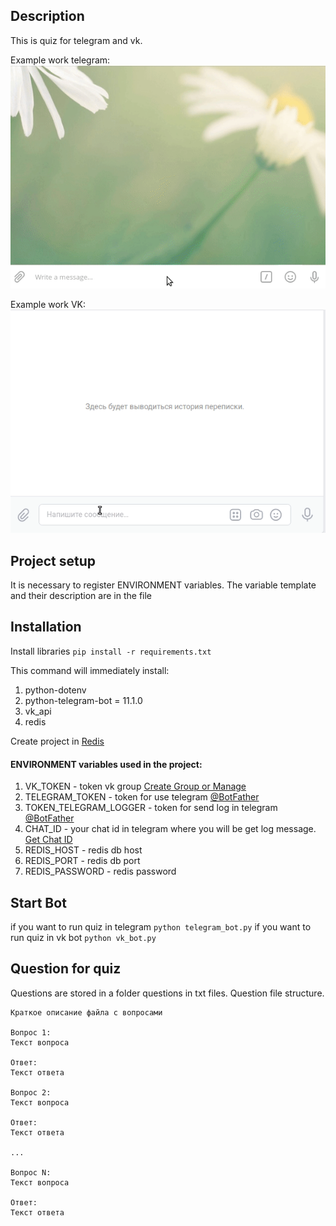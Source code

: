 ## Description

This is quiz for telegram and vk.

Example work telegram:
![](gif_work/examination_tg.gif)


Example work VK:
![](gif_work/examination_vk.gif)
## Project setup

It is necessary to register ENVIRONMENT variables.
The variable template and their description are in the file

## Installation

Install libraries ```pip install -r requirements.txt```

This command will immediately install:
1. python-dotenv 
2. python-telegram-bot = 11.1.0
3. vk_api
4. redis

Create project in [Redis](https://redis.com/)

#### ENVIRONMENT variables used in the project:
1. VK_TOKEN - token vk group [Create Group or Manage](https://vk.com/groups?tab=admin)
2. TELEGRAM_TOKEN - token for use telegram [@BotFather](https://t.me/BotFather)
3. TOKEN_TELEGRAM_LOGGER - token for send log in telegram [@BotFather](https://t.me/BotFather)
4. CHAT_ID - your chat id in telegram where you will be get log message. [Get Chat ID](https://t.me/userinfobot)
5. REDIS_HOST - redis db host
6. REDIS_PORT - redis db port 
7. REDIS_PASSWORD - redis password

## Start Bot

if you want to run quiz in telegram ```python telegram_bot.py```
if you want to run quiz in vk bot ```python vk_bot.py```

## Question for quiz
Questions are stored in a folder questions in txt files. 
Question file structure.
```
Краткое описание файла с вопросами

Вопрос 1:
Текст вопроса

Ответ:
Текст ответа

Вопрос 2:
Текст вопроса

Ответ:
Текст ответа

...

Вопрос N:
Текст вопроса

Ответ:
Текст ответа
```
